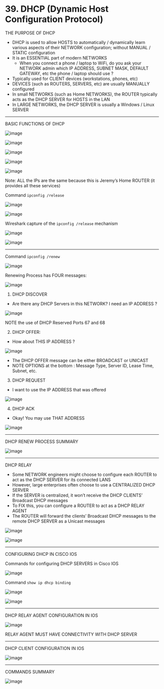 # 39. DHCP (Dynamic Host Configuration Protocol)

THE PURPOSE OF DHCP

- DHCP is used to allow HOSTS to automatically / dynamically learn various aspects of their NETWORK configuration; without MANUAL / STATIC configuration
- It is an ESSENTIAL part of modern NETWORKS
    - When you connect a phone / laptop to WiFi, do you ask your NETWORK admin which IP ADDRESS, SUBNET MASK, DEFAULT GATEWAY, etc the phone / laptop should use ?
- Typically used for CLIENT devices (workstations, phones, etc)
- DEVICES (such as ROUTERS, SERVERS, etc) are usually MANUALLY configured
- In small NETWORKS (such as Home NETWORKS), the ROUTER typically acts as the DHCP SERVER for HOSTS in the LAN
- In LARGE NETWORKS, the DHCP SERVER is usually a Windows / Linux SERVER

---

BASIC FUNCTIONS OF DHCP

![image](https://github.com/psaumur/CCNA/assets/106411237/81b1e260-d669-4944-aa7b-5b7e6a505233)

![image](https://github.com/psaumur/CCNA/assets/106411237/8e7ff968-f47f-4877-88ec-451a9828905e)

![image](https://github.com/psaumur/CCNA/assets/106411237/ca9253f6-3e97-42d8-9293-7b271488be78)

![image](https://github.com/psaumur/CCNA/assets/106411237/b4659586-9e8b-482e-a492-fab9f979aa40)

![image](https://github.com/psaumur/CCNA/assets/106411237/bd292766-0a22-4c0a-ac96-0262ba03d720)

Note: ALL the IPs are the same because this is Jeremy’s Home ROUTER (it provides all these services)

Command `ipconfig /release`

![image](https://github.com/psaumur/CCNA/assets/106411237/13c9528b-8ecb-43e3-a3be-9993c03e1fa5)

![image](https://github.com/psaumur/CCNA/assets/106411237/46821c80-1fa1-435c-b71f-f2a81a2a415a)

Wireshark capture of the `ipconfig /release` mechanism

![image](https://github.com/psaumur/CCNA/assets/106411237/f9eb66a1-9c7e-4b5c-9393-9005f51ad172)

![image](https://github.com/psaumur/CCNA/assets/106411237/16e2b443-6ab6-49c4-bfde-2083c7b2185e)

---

Command `ipconfig /renew`

![image](https://github.com/psaumur/CCNA/assets/106411237/de06e7a3-b011-48eb-a5c6-8a6295258fbc)

Renewing Process has FOUR messages:

![image](https://github.com/psaumur/CCNA/assets/106411237/94febcd6-cd2b-4f6d-97db-69e33b1c1c4d)

1) DHCP DISCOVER

- Are there any DHCP Servers in this NETWORK? I need an IP ADDRESS ?

![image](https://github.com/psaumur/CCNA/assets/106411237/70f7fc01-3222-4fec-8bd3-8b96cfbc086f)

NOTE the use of DHCP Reserved Ports 67 and 68

2) DHCP OFFER:

- How about THIS IP ADDRESS ?

![image](https://github.com/psaumur/CCNA/assets/106411237/0f6e38bc-5eb0-4538-b0d1-e5795ee3af3a)

- The DHCP OFFER message can be either BROADCAST or UNICAST
- NOTE OPTIONS at the bottom : Message Type, Server ID, Lease Time, Subnet, etc.

3) DHCP REQUEST

- I want to use the IP ADDRESS that was offered

![image](https://github.com/psaumur/CCNA/assets/106411237/3023a977-2477-42ec-8890-283ef326bad1)

4) DHCP ACK

- Okay! You may use THAT ADDRESS

![image](https://github.com/psaumur/CCNA/assets/106411237/543c77e8-326b-45c6-a149-2f3668dac3ff)

---
DHCP RENEW PROCESS SUMMARY

![image](https://github.com/psaumur/CCNA/assets/106411237/a2f5cc4e-c949-4a8d-a985-29c6631c635e)

---

DHCP RELAY

- Some NETWORK engineers might choose to configure each ROUTER to act as the DHCP SERVER for its connected LANS
- However, large enterprises often choose to use a CENTRALIZED DHCP SERVER
- If the SERVER is centralized, it won’t receive the DHCP CLIENTS’ Broadcast DHCP messages
- To FIX this, you can configure a ROUTER to act as a DHCP RELAY AGENT
- The ROUTER will forward the clients’ Broadcast DHCP messages to the remote DHCP SERVER as a Unicast messages

![image](https://github.com/psaumur/CCNA/assets/106411237/3c0b188e-a120-499e-b089-18740d0d4559)

![image](https://github.com/psaumur/CCNA/assets/106411237/04c380f4-e1b4-46f3-89ab-1c89f16eed7a)

---

CONFIGURING DHCP IN CISCO IOS

Commands for configuring DHCP SERVERS in Cisco IOS

![image](https://github.com/psaumur/CCNA/assets/106411237/5cac378b-2769-4da2-bd46-1bd93dd5d144)

Command `show ip dhcp binding`

![image](https://github.com/psaumur/CCNA/assets/106411237/2cb89226-c24f-4cac-86f0-5cfb5ba16575)

![image](https://github.com/psaumur/CCNA/assets/106411237/4e10257e-2ca8-466f-96fc-f4a02ab319a4)

---

DHCP RELAY AGENT CONFIGURATION IN IOS

![image](https://github.com/psaumur/CCNA/assets/106411237/d1e1df72-85ef-4323-87f4-26cf14132bda)

RELAY AGENT MUST HAVE CONNECTIVITY WITH DHCP SERVER

---

DHCP CLIENT CONFIGURATION IN IOS

![image](https://github.com/psaumur/CCNA/assets/106411237/353e553c-b4a5-4f18-818f-3d7a395491b3)

---

COMMANDS SUMMARY

![image](https://github.com/psaumur/CCNA/assets/106411237/41e4ab84-7d5d-42e6-93d7-4b982976dd16)

